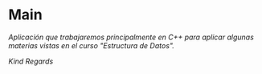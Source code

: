 # Main

_Aplicación que trabajaremos principalmente en C++ para aplicar algunas materias vistas en el curso "Estructura de Datos"._

_Kind Regards_

